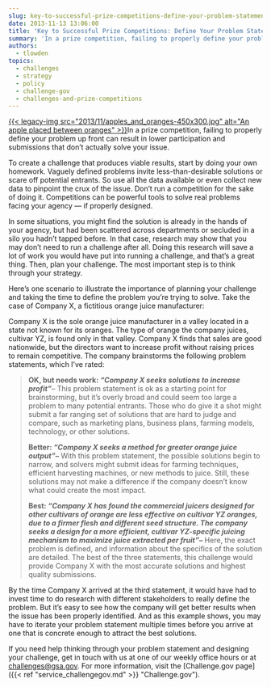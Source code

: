 ```yaml
---
slug: key-to-successful-prize-competitions-define-your-problem-statement
date: 2013-11-13 13:06:00
title: 'Key to Successful Prize Competitions: Define Your Problem Statement'
summary: 'In a prize competition, failing to properly define your problem up front can result in lower participation and submissions that don&#8217;t actually solve your issue. To create a challenge that produces viable results, start by doing your own homework. Vaguely defined problems invite less-than-desirable solutions or scare'
authors:
  - tlowden
topics:
  - challenges
  - strategy
  - policy
  - challenge-gov
  - challenges-and-prize-competitions
---
```


[{{< legacy-img src="2013/11/apples\_and\_oranges-450x300.jpg" alt="An apple placed between oranges" >}}](https://s3.amazonaws.com/digitalgov/_legacy-img/2013/11/apples_and_oranges.jpg)In a prize competition, failing to properly define your problem up front can result in lower participation and submissions that don&#8217;t actually solve your issue.

To create a challenge that produces viable results, start by doing your own homework. Vaguely defined problems invite less-than-desirable solutions or scare off potential entrants. So use all the data available or even collect new data to pinpoint the crux of the issue. Don&#8217;t run  a competition for the sake of doing it.  Competitions can be powerful tools to solve real problems facing your agency &#8212; if properly designed.

<span class="Apple-style-span">In some situations, you might find the solution is already in the hands of your agency, but had been scattered across departments or secluded in a silo you hadn&#8217;t tapped before. In that case, research may show that you may don&#8217;t need to run a challenge after all. Doing this research will save a lot of work you would have put into running a challenge, and that&#8217;s a great thing. Then, p<span class="Apple-style-span"><span class="Apple-style-span"><span class="Apple-style-span"><span class="Apple-style-span">lan your challenge</span></span></span></span>. The most important step is to think through your strategy.</span>

Here&#8217;s one scenario to illustrate the importance of planning your challenge and taking the time to define the problem you&#8217;re trying to solve. Take the case of Company X, a fictitious orange juice manufacturer:

Company X is the sole orange juice manufacturer in a valley located in a state not known for its oranges. The type of orange the company  juices, cultivar YZ, is found only in that valley. Company X finds that sales are good nationwide, but the directors want to increase profit without raising prices to remain competitive. The company brainstorms the following problem statements, which I&#8217;ve rated:

> **OK, but needs work: _&#8220;Company X seeks solutions to increase profit&#8221;_**&#8211; This problem statement is ok as a starting point for brainstorming, but it&#8217;s overly broad and could seem too large a problem to many potential entrants. Those who do give it a shot might submit a far ranging set of solutions that are hard to judge and compare, such as marketing plans, business plans, farming models, technology, or other solutions.
> 
> **Better: _&#8220;Company X seeks a method for greater orange juice output&#8221;_&#8211;** With this problem statement, the possible solutions begin to narrow, and solvers might submit ideas for farming techniques, efficient harvesting machines, or new methods to juice. Still, these solutions may not make a difference if the company doesn&#8217;t know what could create the most impact.
> 
> **Best: _&#8220;Company X has found the commercial juicers designed for other cultivars of orange are less effective on cultivar YZ oranges, due to a firmer flesh and different seed structure. The company seeks a design for a more efficient, cultivar YZ-specific juicing mechanism to maximize juice extracted per fruit&#8221;_&#8211;** Here, the exact problem is defined, and information about the specifics of the solution are detailed. The best of the three statements, this challenge would provide Company X with the most accurate solutions and highest quality submissions.

By the time Company X arrived at the third statement, it would have had to invest time to do research with different stakeholders to really define the problem. But it&#8217;s easy to see how the company will get better results when the issue has been properly identified. And as this example shows, you may have to iterate your problem statement multiple times before you arrive at one that is concrete enough to attract the best solutions.

If you need help thinking through your problem statement and designing your challenge, get in touch with us at one of our weekly office hours or at <challenges@gsa.gov>. For more information, visit the [Challenge.gov page]({{< ref "service_challengegov.md" >}} "Challenge.gov").